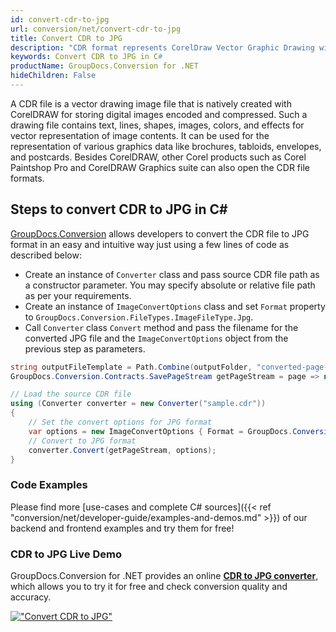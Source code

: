 ```yaml
---
id: convert-cdr-to-jpg
url: conversion/net/convert-cdr-to-jpg
title: Convert CDR to JPG
description: "CDR format represents CorelDraw Vector Graphic Drawing with .cdr extension. Learn how to convert CDR to JPG file programmatically in C# language using GroupDocs.Conversion for .NET library."
keywords: Convert CDR to JPG in C#
productName: GroupDocs.Conversion for .NET
hideChildren: False
---
```


A CDR file is a vector drawing image file that is natively created with CorelDRAW for storing digital images encoded and compressed. Such a drawing file contains text, lines, shapes, images, colors, and effects for vector representation of image contents. It can be used for the representation of various graphics data like brochures, tabloids, envelopes, and postcards. Besides CorelDRAW, other Corel products such as Corel Paintshop Pro and CorelDRAW Graphics suite can also open the CDR file formats.

## Steps to convert CDR to JPG in C#

[GroupDocs.Conversion](https://products.groupdocs.com/conversion/net) allows developers to convert the CDR file to JPG format in an easy and intuitive way just using a few lines of code as described below:

* Create an instance of `Converter` class and pass source CDR file path as a constructor parameter. You may specify absolute or relative file path as per your requirements. 
* Create an instance of `ImageConvertOptions` class and set `Format` property to `GroupDocs.Conversion.FileTypes.ImageFileType.Jpg`.
* Call `Converter` class `Convert` method and pass the filename for the converted JPG file and the `ImageConvertOptions` object from the previous step as parameters.

```csharp
string outputFileTemplate = Path.Combine(outputFolder, "converted-page-{0}.jpg");
GroupDocs.Conversion.Contracts.SavePageStream getPageStream = page => new FileStream(string.Format(outputFileTemplate, page), FileMode.Create);

// Load the source CDR file
using (Converter converter = new Converter("sample.cdr"))
{
    // Set the convert options for JPG format
    var options = new ImageConvertOptions { Format = GroupDocs.Conversion.FileTypes.ImageFileType.Jpg };   
    // Convert to JPG format
    converter.Convert(getPageStream, options);
}
```

### Code Examples

Please find more [use-cases and complete C# sources]({{< ref "conversion/net/developer-guide/examples-and-demos.md" >}}) of our backend and frontend examples and try them for free!

### CDR to JPG Live Demo

GroupDocs.Conversion for .NET provides an online [**CDR to JPG converter**](https://products.groupdocs.app/conversion/cdr-to-jpg), which allows you to try it for free and check conversion quality and accuracy.

[!["Convert CDR to JPG"](conversion/net/images/convert-to-jpg/convert-cdr-to-jpg.png)](https://products.groupdocs.app/conversion/cdr-to-jpg)